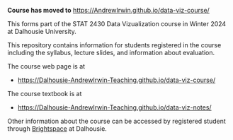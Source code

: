 **Course has moved to** https://AndrewIrwin.github.io/data-viz-course/

This forms part of the STAT 2430 Data Vizualization course in Winter 2024 at Dalhousie University.

This repository contains information for students registered in the course including the syllabus, lecture slides, and information about evaluation.

The course web page is at

* https://Dalhousie-AndrewIrwin-Teaching.github.io/data-viz-course/

The course textbook is at

* https://Dalhousie-AndrewIrwin-Teaching.github.io/data-viz-notes/

Other information about the course can be accessed by registered student through [Brightspace](https://dal.brightspace.com/d2l/home/310584) at Dalhousie.

